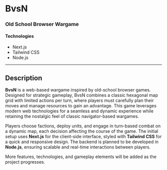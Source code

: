 # BvsN

### Old School Browser Wargame

#### Technologies
- Next.js
- Tailwind CSS
- Node.js

---

## Description

**BvsN** is a web-based wargame inspired by old-school browser games. Designed for strategic gameplay, BvsN combines a classic hexagonal map grid with limited actions per turn, where players must carefully plan their moves and manage resources to gain an advantage. This game leverages modern web technologies for a seamless and dynamic experience while retaining the nostalgic feel of classic navigator-based wargames.

Players choose factions, deploy units, and engage in turn-based combat on a dynamic map, each decision affecting the course of the game. The initial setup uses **Next.js** for the client-side interface, styled with **Tailwind CSS** for a quick and responsive design. The backend is planned to be developed in **Node.js**, ensuring scalable and real-time interactions between players.

More features, technologies, and gameplay elements will be added as the project progresses.